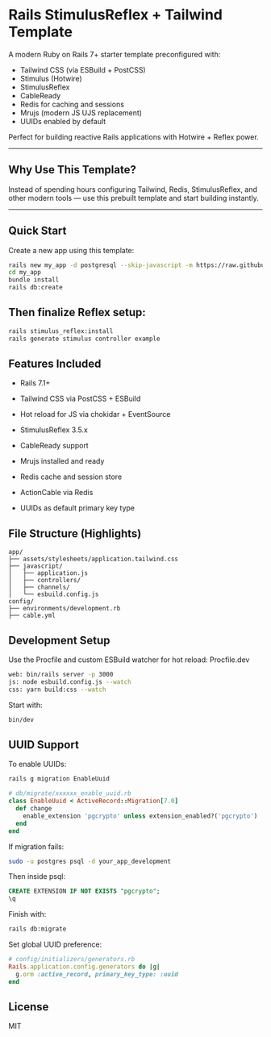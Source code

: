 # Rails StimulusReflex + Tailwind Template

A modern Ruby on Rails 7+ starter template preconfigured with:

- Tailwind CSS (via ESBuild + PostCSS)
- Stimulus (Hotwire)
- StimulusReflex
- CableReady
- Redis for caching and sessions
- Mrujs (modern JS UJS replacement)
- UUIDs enabled by default

Perfect for building reactive Rails applications with Hotwire + Reflex power.

---

## Why Use This Template?

Instead of spending hours configuring Tailwind, Redis, StimulusReflex, and other modern tools — use this prebuilt template and start building instantly.

---

## Quick Start

Create a new app using this template:

```bash
rails new my_app -d postgresql --skip-javascript -m https://raw.githubusercontent.com/msypniewski511/rails-stimulus-template/main/template.rb
cd my_app
bundle install
rails db:create
```

## Then finalize Reflex setup:

```bash
rails stimulus_reflex:install
rails generate stimulus controller example
```

## Features Included
 - Rails 7.1+

 - Tailwind CSS via PostCSS + ESBuild

 - Hot reload for JS via chokidar + EventSource

 - StimulusReflex 3.5.x

 - CableReady support

 - Mrujs installed and ready

 - Redis cache and session store

 - ActionCable via Redis

 - UUIDs as default primary key type

## File Structure (Highlights)
```arduino
app/
├── assets/stylesheets/application.tailwind.css
├── javascript/
│   ├── application.js
│   ├── controllers/
│   ├── channels/
│   └── esbuild.config.js
config/
├── environments/development.rb
├── cable.yml
```

## Development Setup
Use the Procfile and custom ESBuild watcher for hot reload:
Procfile.dev
```bash
web: bin/rails server -p 3000
js: node esbuild.config.js --watch
css: yarn build:css --watch
```
Start with:
```bash
bin/dev
```

## UUID Support
To enable UUIDs:

```bash
rails g migration EnableUuid
```

```ruby
# db/migrate/xxxxxx_enable_uuid.rb
class EnableUuid < ActiveRecord::Migration[7.0]
  def change
    enable_extension 'pgcrypto' unless extension_enabled?('pgcrypto')
  end
end
```

If migration fails:

```bash
sudo -u postgres psql -d your_app_development
```
Then inside psql:

```sql
CREATE EXTENSION IF NOT EXISTS "pgcrypto";
\q
```

Finish with:

```bash
rails db:migrate
```

Set global UUID preference:

```ruby
# config/initializers/generators.rb
Rails.application.config.generators do |g|
  g.orm :active_record, primary_key_type: :uuid
end
```

## License
MIT
